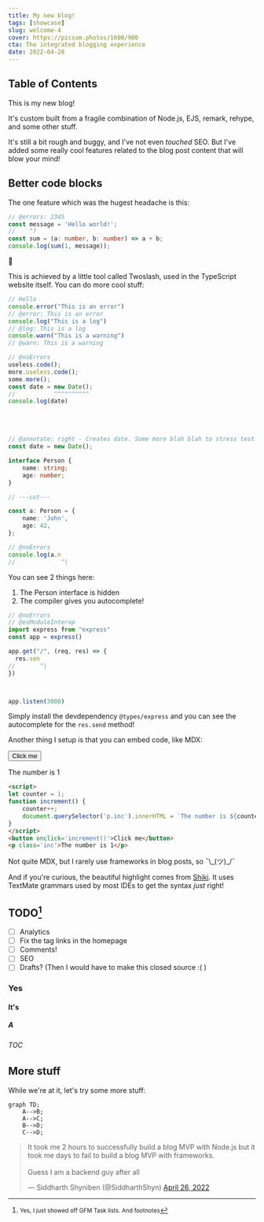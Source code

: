 ```yaml
---
title: My new blog!
tags: [showcase]
slug: welcome-4
cover: https://picsum.photos/1600/900
cta: The integrated blogging experience
date: 2022-04-28
---
```


## Table of Contents

This is my new blog!

It's custom built from a fragile combination of Node.js, EJS, remark, rehype,
and some other stuff.

It's still a bit rough and buggy, and I've not even *touched* SEO. But I've
added some really cool features related to the blog post content that will blow
your mind!

## Better code blocks

The one feature which was the hugest headache is this:

```typescript twoslash
// @errors: 2345
const message = 'Hello world!';
//    ^?
const sum = (a: number, b: number) => a + b;
console.log(sum(1, message));
```

:exploding_head:

This is achieved by a little tool called Twoslash, used in the TypeScript
website itself. You can do more cool stuff:

```typescript twoslash
// Hello
console.error("This is an error")
// @error: This is an error
console.log("This is a log")
// @log: This is a log
console.warn("This is a warning")
// @warn: This is a warning
```

```typescript twoslash
// @noErrors
useless.code();
more.useless.code();
some.more();
const date = new Date();
//           ^^^^^^^^^^
console.log(date)
```

<br><br>
```typescript twoslash
// @annotate: right - Creates date. Some more blah blah to stress test this
const date = new Date();
```

```typescript twoslash
interface Person {
	name: string;
	age: number;
}

// ---cut---

const a: Person = {
	name: 'John',
	age: 42,
};

// @noErrors
console.log(a.n
//             ^|

```

You can see 2 things here:
1. The Person interface is hidden
2. The compiler gives you autocomplete!

```typescript twoslash
// @noErrors
// @esModuleInterop
import express from "express"
const app = express()

app.get("/", (req, res) => {
  res.sen
//       ^|
})



app.listen(3000)
```

Simply install the devdependency `@types/express` and you can see the
autocomplete for the `res.send` method!

Another thing I setup is that you can embed code, like MDX:

<script>
let counter = 1;
function increment() {
	counter++;
	document.querySelector('p.inc').innerHTML = `The number is ${counter}`;
}
</script>
<button onclick='increment()'>Click me</button>
<p class='inc'>The number is 1</p>

```html
<script>
let counter = 1;
function increment() {
	counter++;
	document.querySelector('p.inc').innerHTML = `The number is ${counter}`;
}
</script>
<button onclick='increment()'>Click me</button>
<p class='inc'>The number is 1</p>
```

Not quite MDX, but I rarely use frameworks in blog posts, so ¯\\\_(ツ)\_/¯

And if you're curious, the beautiful highlight comes from
[Shiki](https://shiki.matsu.io/). It uses TextMate grammars used by most IDEs to
get the syntax *just* right!

## TODO[^1]

- [ ] Analytics
- [ ] Fix the tag links in the homepage
- [ ] Comments!
- [ ] SEO
- [ ] Drafts? (Then I would have to make this closed source :( )

[^1]: <small>Yes, I just showed off GFM Task lists. And footnotes</small>

### Yes

#### It's

##### A

###### TOC

## More stuff

While we're at it, let's try some more stuff:

```mermaid
graph TD;
	A-->B;
	A-->C;
	B-->D;
	C-->D;
```

<blockquote class="twitter-tweet"><p lang="en" dir="ltr">It took me 2 hours to successfully build a blog MVP with Node.js but it took me days to fail to build a blog MVP with frameworks.<br><br>Guess I am a backend guy after all</p>&mdash; Siddharth Shyniben (@SiddharthShyn) <a href="https://twitter.com/SiddharthShyn/status/1518796282533658624?ref_src=twsrc%5Etfw">April 26, 2022</a></blockquote> <script async src="https://platform.twitter.com/widgets.js" charset="utf-8"></script>
